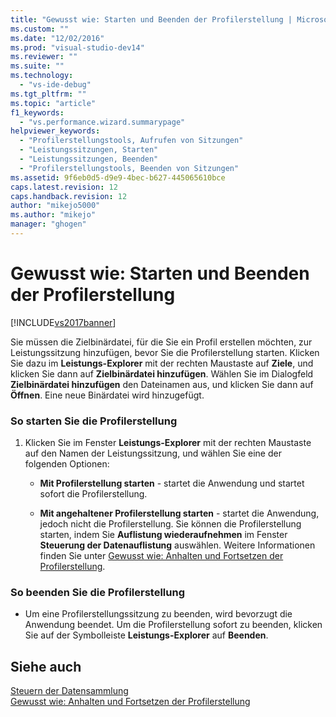 ```yaml
---
title: "Gewusst wie: Starten und Beenden der Profilerstellung | Microsoft Docs"
ms.custom: ""
ms.date: "12/02/2016"
ms.prod: "visual-studio-dev14"
ms.reviewer: ""
ms.suite: ""
ms.technology: 
  - "vs-ide-debug"
ms.tgt_pltfrm: ""
ms.topic: "article"
f1_keywords: 
  - "vs.performance.wizard.summarypage"
helpviewer_keywords: 
  - "Profilerstellungstools, Aufrufen von Sitzungen"
  - "Leistungssitzungen, Starten"
  - "Leistungssitzungen, Beenden"
  - "Profilerstellungstools, Beenden von Sitzungen"
ms.assetid: 9f6eb0d5-d9e9-4bec-b627-445065610bce
caps.latest.revision: 12
caps.handback.revision: 12
author: "mikejo5000"
ms.author: "mikejo"
manager: "ghogen"
---
```

# Gewusst wie: Starten und Beenden der Profilerstellung
[!INCLUDE[vs2017banner](../code-quality/includes/vs2017banner.md)]

Sie müssen die Zielbinärdatei, für die Sie ein Profil erstellen möchten, zur Leistungssitzung hinzufügen, bevor Sie die Profilerstellung starten.  Klicken Sie dazu im **Leistungs\-Explorer** mit der rechten Maustaste auf **Ziele**, und klicken Sie dann auf **Zielbinärdatei hinzufügen**.  Wählen Sie im Dialogfeld **Zielbinärdatei hinzufügen** den Dateinamen aus, und klicken Sie dann auf **Öffnen**.  Eine neue Binärdatei wird hinzugefügt.  
  
### So starten Sie die Profilerstellung  
  
1.  Klicken Sie im Fenster **Leistungs\-Explorer** mit der rechten Maustaste auf den Namen der Leistungssitzung, und wählen Sie eine der folgenden Optionen:  
  
    -   **Mit Profilerstellung starten** \- startet die Anwendung und startet sofort die Profilerstellung.  
  
    -   **Mit angehaltener Profilerstellung starten** \- startet die Anwendung, jedoch nicht die Profilerstellung.  Sie können die Profilerstellung starten, indem Sie **Auflistung wiederaufnehmen** im Fenster **Steuerung der Datenauflistung** auswählen.  Weitere Informationen finden Sie unter [Gewusst wie: Anhalten und Fortsetzen der Profilerstellung](../profiling/how-to-pause-and-resume-performance-data-collection.md).  
  
### So beenden Sie die Profilerstellung  
  
-   Um eine Profilerstellungssitzung zu beenden, wird bevorzugt die Anwendung beendet.  Um die Profilerstellung sofort zu beenden, klicken Sie auf der Symbolleiste **Leistungs\-Explorer** auf **Beenden**.  
  
## Siehe auch  
 [Steuern der Datensammlung](../profiling/controlling-data-collection.md)   
 [Gewusst wie: Anhalten und Fortsetzen der Profilerstellung](../profiling/how-to-pause-and-resume-performance-data-collection.md)